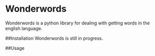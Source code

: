 # Wonderwords
Wonderwords is a python library for dealing with getting words in the english language.

##Installation
Wonderwords is still in progress.

##Usage
```python

```
